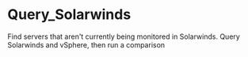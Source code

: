 # Query_Solarwinds
Find servers that aren't currently being monitored in Solarwinds. Query Solarwinds and vSphere, then run a comparison
